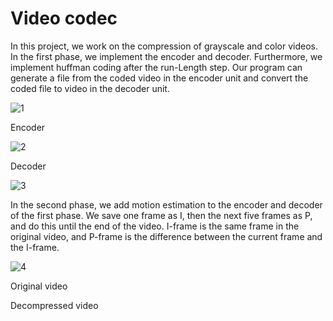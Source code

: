 # Video codec
In this project, we work on the compression of grayscale and color videos. In the first phase, we implement the encoder and decoder. Furthermore, we implement huffman coding after the run-Length step. Our program can generate a file from the coded video in the encoder unit and convert the coded file to video in the decoder unit.

![1](https://github.com/alireza-aghelan/video-codec/assets/47056654/7e69a7c1-459e-416a-82bd-7a05fcb96018)

Encoder

![2](https://github.com/alireza-aghelan/video-codec/assets/47056654/a38d6148-c04c-4d48-8e9f-2da68e04e95d)

Decoder

![3](https://github.com/alireza-aghelan/video-codec/assets/47056654/5f229bc3-d5ca-410c-9adc-705c0d58d576)

In the second phase, we add motion estimation to the encoder and decoder of the first phase. We save one frame as I, then the next five frames as P, and do this until the end of the video. I-frame is the same frame in the original video, and P-frame is the difference between the current frame and the I-frame.

![4](https://github.com/alireza-aghelan/video-codec/assets/47056654/527a142e-6f96-47d2-8b1e-a1f83b58109c)

Original video

Decompressed video
